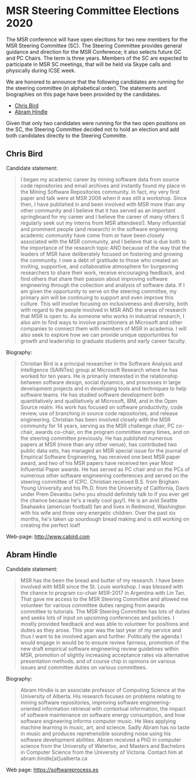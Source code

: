 # MSR Steering Committee Elections 2020

The MSR conference will have open elections for two new members for the MSR Steering Committee (SC). The Steering Committee provides general guidance and direction for the MSR Conference; it also selects future GC and PC Chairs. The term is three years. Members of the SC are expected to participate in MSR SC meetings, that will be held via Skype calls and physically during ICSE week. 

We are honored to announce that the following candidates are running for the steering committee (in alphabetical order). The statements and biographies on this page have been provided by the candidates.
* [Chris Bird](#Bird)
* [Abram Hindle](#Hindle)

Given that only two candidates were running for the two open positions on the SC, the Steering Committee decided not to hold an election and add both candidates directly to the Steering Committe.

## <a name="Bird"></a>Chris Bird

Candidate statement:
> I began my academic career by mining software data from source code repositories and email archives and instantly found my place in the Mining Software Repositories community.  In fact, my very first paper and talk were at MSR 2006 when it was still a workshop.  Since then, I have published in and been involved with MSR more than any other community and I believe that it has served as an important springboard for my career and I believe the career of many others (I regularly seek out my interns from MSR attendees!).  Many influential and prominent people (and research) in the software engineering academic community have come from or have been closely associated with the MSR community, and I believe that is due both to the importance of the research topic AND because of the way that the leaders of MSR have deliberately focused on fostering and growing the community.  I owe a debt of gratitude to those who created an inviting, supportive, and collaborative atmosphere for burgeoning researchers to share their work, receive encouraging feedback, and find others that share their passion about improving software engineering through the collection and analysis of software data.  If I am given the opportunity to serve on the steering committee, my primary aim will be continuing to support and even improve this culture.  This will involve focusing on inclusiveness and diversity, both with regard to the people involved in MSR AND the areas of research that MSR is open to.  As someone who works in industrial research, I also aim to find ways to involve practitioners at Microsoft and other companies to connect them with members of MSR in academia.  I will also seek to explore how we can provide unique opportunities for growth and leadership to graduate students and early career faculty. 


Biography:
> Christian Bird is a principal researcher in the Software Analysis and Intelligence (SAINTes) group at Microsoft Research where he has worked for ten years.  He is primarily interested in the relationship between software design, social dynamics, and processes in large development projects and in developing tools and techniques to help software teams.  He has studied software development both quantitatively and qualitatively at Microsoft, IBM, and in the Open Source realm. His work has focused on software productivity, code review, use of branching in source code repositories, and release engineering.  Christian has been involved closely with the MSR community for 14 years, serving as the MSR challenge chair, PC co-chair, awards co-chair, on the program committee many times, and on the steering committee previously.  He has published numerous papers at MSR (more than any other venue), has contributed two public data sets, has managed an MSR special issue for the journal of Empirical Software Engineering, has received one best MSR paper award, and two of his MSR papers have received ten year Most Influential Paper awards. He has served as PC chair and on the PCs of numerous other software engineering conferences and served on the steering committee of ICPC.  Christian received B.S. from Brigham Young University and his Ph.D. from the University of California, Davis under Prem Devanbu (who you should definitely talk to if you ever get the chance because he's a really cool guy!).  He is an avid Seattle Seahawks (american football) fan and lives in Redmond, Washington with his wife and three very energetic children.  Over the past six months, he's taken up sourdough bread making and is still working on creating the perfect loaf!

Web-page: http://www.cabird.com

## <a name="Hindle"></a>Abram Hindle

Candidate statement:
> MSR has the been the bread and butter of my research. I have been involved with MSR since the St. Louis workshop. I was blessed with the chance to program co-chair MSR-2017 in Argentina with Lin Tan. That gave me access to the MSR Steering Committee and allowed me volunteer for various committee duties ranging from awards committee to tutorials. The MSR Steering Committee has lots of duties and seeks lots of input on upcoming conferences and policies. I mostly provided feedback and was able to volunteer for positions and duties as they arose. This year was the last year of my service and thus I want to be involved again and further. Politically the agenda I would engage in would be to ensure review fairness, promotion of the new draft empirical software engineering review guidelines within MSR, promotion of slightly increasing acceptance rates via alternative presentation methods, and of course chip in opinions on various issues and committee duties on various committees.

Biography:
> Abram Hindle is an associate professor of Computing Science at the University of Alberta. His research focuses on problems relating to mining software repositories, improving software engineering-oriented information retrieval with contextual information, the impact of software maintenance on software energy consumption, and how software engineering informs computer music. He likes applying machine learning in music, art, and science. Sadly Abram has no taste in music and produces reprehensible sounding noise using his software development abilities. Abram received a PhD in computer science from the University of Waterloo, and Masters and Bachelors in Computer Science from the University of Victoria. Contact him at abram.hindle[at]ualberta.ca

Web page: https://softwareprocess.es


